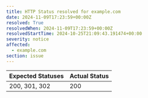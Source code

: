 ```yaml
---
title: HTTP Status resolved for example.com
date: 2024-11-09T17:23:59+00:00Z
resolved: True
resolvedWhen: 2024-11-09T17:23:59+00:00Z
resolvedStartTime: 2024-10-25T21:09:43.191474+00:00
severity: notice
affected:
  - example.com
section: issue
---
```


| Expected Statuses | Actual Status  |
|-------------------|----------------|
| 200, 301, 302 | 200 |
